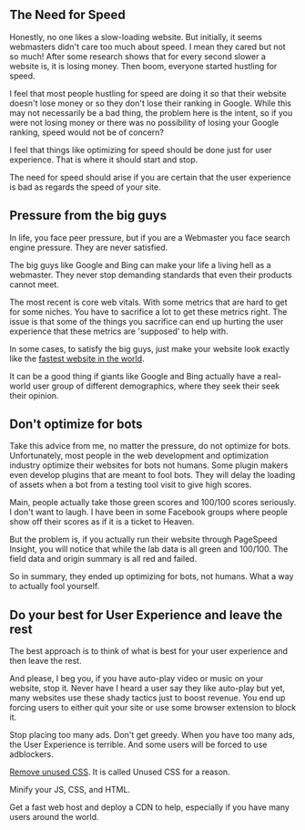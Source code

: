 ## The Need for Speed

Honestly, no one likes a slow-loading website. But initially, it seems webmasters didn't care too much about speed. I mean they cared but not so much! After some research shows that for every second slower a website is, it is losing money. Then boom, everyone started hustling for speed.

I feel that most people hustling for speed are doing it so that their website doesn't lose money or so they don't lose their ranking in Google. While this may not necessarily be a bad thing, the problem here is the intent, so if you were not losing money or there was no possibility of losing your Google ranking, speed would not be of concern?

I feel that things like optimizing for speed should be done just for user experience. That is where it should start and stop. 

The need for speed should arise if you are certain that the user experience is bad as regards the speed of your site.


## Pressure from the big guys

In life, you face peer pressure, but if you are a Webmaster you face search engine pressure. They are never satisfied.

The big guys like Google and Bing can make your life a living hell as a webmaster. They never stop demanding standards that even their products cannot meet.

The most recent is core web vitals. With some metrics that are hard to get for some niches. You have to sacrifice a lot to get these metrics right. The issue is that some of the things you sacrifice can end up hurting the user experience that these metrics are 'supposed' to help with.

In some cases, to satisfy the big guys, just make your website look exactly like the [fastest website in the world](https://fastestwebsite.net/).  

It can be a good thing if giants like Google and Bing actually have a real-world user group of different demographics, where they seek their seek their opinion.


## Don't optimize for bots

Take this advice from me, no matter the pressure, do not optimize for bots. Unfortunately, most people in the web development and optimization industry optimize their websites for bots not humans. Some plugin makers even develop plugins that are meant to fool bots. They will delay the loading of assets when a bot from a testing tool visit to give high scores. 

Main, people actually take those green scores and 100/100 scores seriously. I don't want to laugh. I have been in some Facebook groups where people show off their scores as if it is a ticket to Heaven.

But the problem is, if you actually run their website through PageSpeed Insight, you will notice that while the lab data is all green and 100/100. The field data and origin summary is all red and failed.

So in summary, they ended up optimizing for bots, not humans. What a way to actually fool yourself.


## Do your best for User Experience and leave the rest
 
The best approach is to think of what is best for your user experience and then leave the rest.

And please, I beg you, if you have auto-play video or music on your website, stop it. Never have I heard a user say they like auto-play but yet, many websites use these shady tactics just to boost revenue. You end up forcing users to either quit your site or use some browser extension to block it.

Stop placing too many ads. Don't get greedy. When you have too many ads, the User Experience is terrible. And some users will be forced to use adblockers.

[Remove unused CSS](https://targettrend.com/remove-unused-css/). It is called Unused CSS for a reason.

Minify your JS, CSS, and HTML.

Get a fast web host and deploy a CDN to help, especially if you have many users around the world.



